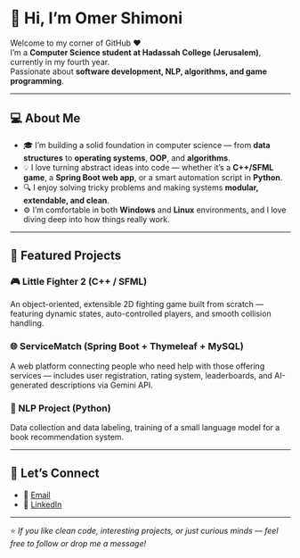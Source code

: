 # 👋 Hi, I’m Omer Shimoni

Welcome to my corner of GitHub ❤️  
I’m a **Computer Science student at Hadassah College (Jerusalem)**, currently in my fourth year.<br>
Passionate about **software development, NLP, algorithms, and game programming**.

---

## 💻 About Me
- 🎓 I’m building a solid foundation in computer science — from **data structures** to **operating systems**, **OOP**, and **algorithms**.
- 💡 I love turning abstract ideas into code — whether it’s a **C++/SFML game**, a **Spring Boot web app**, or a smart automation script in **Python**.
- 🔍 I enjoy solving tricky problems and making systems **modular, extendable, and clean**.
- ⚙️ I’m comfortable in both **Windows** and **Linux** environments, and I love diving deep into how things really work.

---

## 🚀 Featured Projects

### 🎮 Little Fighter 2 (C++ / SFML)
An object-oriented, extensible 2D fighting game built from scratch — featuring dynamic states,  auto-controlled players, and smooth collision handling.

### 🌐 ServiceMatch (Spring Boot + Thymeleaf + MySQL)
A web platform connecting people who need help with those offering services — includes user registration, rating system, leaderboards, and AI-generated descriptions via Gemini API.

### 🤖 NLP Project (Python)
Data collection and data labeling, training of a small language model for a book recommendation system.

---

## 🤝 Let’s Connect
- 📧 [Email](omershim97@gmail.com)
- 💼 [LinkedIn](https://www.linkedin.com/in/omer-shimoni)


---
⭐ *If you like clean code, interesting projects, or just curious minds — feel free to follow or drop me a message!*
